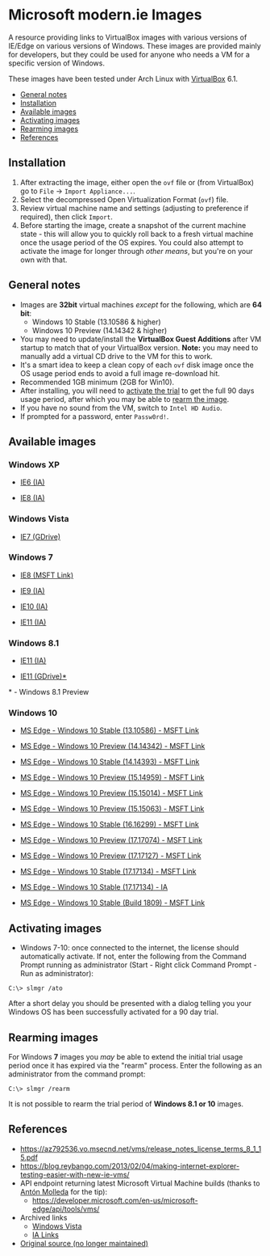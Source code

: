 # Microsoft modern.ie Images

A resource providing links to VirtualBox images with various versions of IE/Edge on various versions of Windows. These images are provided mainly for developers, but they could be used for anyone who needs a VM for a specific version of Windows.

These images have been tested under Arch Linux with [VirtualBox](https://www.virtualbox.org) 6.1.

- [General notes](#general-notes)
- [Installation](#installation)
- [Available images](#available-images)
- [Activating images](#activating-images)
- [Rearming images](#rearming-images)
- [References](#references)

## Installation
1. After extracting the image, either open the `ovf` file or (from VirtualBox) go to `File` -> `Import Appliance...`.
2. Select the decompressed Open Virtualization Format (`ovf`) file.
3. Review virtual machine name and settings (adjusting to preference if required), then click `Import`.
4. Before starting the image, create a snapshot of the current machine state - this will allow you to quickly roll back to a fresh virtual machine once the usage period of the OS expires. You could also attempt to activate the image for longer through *other means*, but you're on your own with that.

## General notes
- Images are **32bit** virtual machines *except* for the following, which are **64 bit**:
	- Windows 10 Stable  (13.10586 & higher)
	- Windows 10 Preview (14.14342 & higher)
- You may need to update/install the **VirtualBox Guest Additions** after VM startup to match that of your VirtualBox version. **Note:** you may need to manually add a virtual CD drive to the VM for this to work.
- It's a smart idea to keep a clean copy of each `ovf` disk image once the OS usage period ends to avoid a full image re-download hit.
- Recommended 1GB minimum (2GB for Win10).
- After installing, you will need to [activate the trial](#activating-images) to get the full 90 days usage period, after which you may be able to [rearm the image](#rearming-images).
- If you have no sound from the VM, switch to `Intel HD Audio`.
- If prompted for a password, enter `Passw0rd!`.

## Available images

### Windows XP

- [IE6 (IA)](https://archive.org/download/ie6.xp.virtualbox/IE6.XP.VirtualBox.zip)

- [IE8 (IA)](https://archive.org/download/ie6.xp.virtualbox/IE8.XP.VirtualBox.zip)

### Windows Vista

- [IE7 (GDrive)](https://drive.google.com/uc?export=download&id=0B6ErFLUmGTfaV1Q0QndxYVViV2c)

### Windows 7

- [IE8 (MSFT Link)](https://az792536.vo.msecnd.net/vms/VMBuild_20150916/VirtualBox/IE8/IE8.Win7.VirtualBox.zip)

- [IE9 (IA)](https://archive.org/download/ie9.win7.virtualbox/IE9.Win7.VirtualBox.zip)

- [IE10 (IA)](https://archive.org/download/ie10.win7.virtualbox/IE10.Win7.VirtualBox.zip)

- [IE11 (IA)](https://archive.org/download/ie11.win7.virtualbox/IE11.Win7.VirtualBox.zip)


### Windows 8.1

- [IE11 (IA)](https://archive.org/download/ie11.win81.virtualbox/IE11.Win81.VirtualBox.zip)

- [IE11 (GDrive)\*](https://drive.google.com/uc?export=download&id=0B76gNAvlBE7eUFZEZmlXRTlkeU0)

\* - Windows 8.1 Preview

### Windows 10

- [MS Edge - Windows 10 Stable  (13.10586) - MSFT Link](https://az792536.vo.msecnd.net/vms/VMBuild_20160322/VirtualBox/MSEdge/MSEdge.Win10TH2.VirtualBox.zip)

- [MS Edge - Windows 10 Preview (14.14342) - MSFT Link](https://az792536.vo.msecnd.net/vms/VMBuild_20160511/VirtualBox/MSEdge/MSEdge.Win10_preview.VirtualBox.zip)

- [MS Edge - Windows 10 Stable  (14.14393) - MSFT Link](https://az792536.vo.msecnd.net/vms/VMBuild_20160802/VirtualBox/MSEdge/MSEdge.Win10_RS1.VirtualBox.zip)

- [MS Edge - Windows 10 Preview (15.14959) - MSFT Link](https://az792536.vo.msecnd.net/vms/VMBuild_20161102/VirtualBox/MSEdge/MSEdge.Win10_preview.VirtualBox.zip)

- [MS Edge - Windows 10 Preview (15.15014) - MSFT Link](https://az792536.vo.msecnd.net/vms/VMBuild_20170126/VirtualBox/MSEdge/MSEdge.Win10_preview.VirtualBox.zip)

- [MS Edge - Windows 10 Preview (15.15063) - MSFT Link](https://az792536.vo.msecnd.net/vms/VMBuild_20170320/VirtualBox/MSEdge/MSEdge.Win10.RS2.VirtualBox.zip)

- [MS Edge - Windows 10 Stable  (16.16299) - MSFT Link](https://az792536.vo.msecnd.net/vms/VMBuild_20171019/VirtualBox/MSEdge/MSEdge.Win10.VirtualBox.zip)

- [MS Edge - Windows 10 Preview (17.17074) - MSFT Link](https://az792536.vo.msecnd.net/vms/VMBuild_20180102/VirtualBox/MSEdge/MSEdge.Win10_preview.VirtualBox.zip)

- [MS Edge - Windows 10 Preview (17.17127) - MSFT Link](https://az792536.vo.msecnd.net/vms/VMBuild_20180320/VirtualBox/MSEdge/MSEdge.Win10_preview.VirtualBox.zip)

- [MS Edge - Windows 10 Stable  (17.17134) - MSFT Link](https://az792536.vo.msecnd.net/vms/VMBuild_20180425/VirtualBox/MSEdge/MSEdge.Win10.VirtualBox.zip)

- [MS Edge - Windows 10 Stable  (17.17134) - IA](https://archive.org/download/msedge.win10.virtualbox/MSEdge.Win10.VirtualBox.zip)

- [MS Edge - Windows 10 Stable  (Build 1809) - MSFT Link](https://az792536.vo.msecnd.net/vms/VMBuild_20190311/VirtualBox/MSEdge/MSEdge.Win10.VirtualBox.zip)

## Activating images

- Windows 7-10: once connected to the internet, the license should automatically activate. If not, enter the following from the Command Prompt running as administrator (Start - Right click Command Prompt - Run as administrator):

```
C:\> slmgr /ato
```

After a short delay you should be presented with a dialog telling you your Windows OS has been successfully activated for a 90 day trial.

## Rearming images
For Windows **7** images you *may* be able to extend the initial trial usage period once it has expired via the "rearm" process. Enter the following as an administrator from the command prompt:

```
C:\> slmgr /rearm
```

It is not possible to rearm the trial period of **Windows 8.1 or 10** images.


## References
- https://az792536.vo.msecnd.net/vms/release_notes_license_terms_8_1_15.pdf
- https://blog.reybango.com/2013/02/04/making-internet-explorer-testing-easier-with-new-ie-vms/
- API endpoint returning latest Microsoft Virtual Machine builds (thanks to [Antón Molleda](https://twitter.com/molant) for the tip):
	- https://developer.microsoft.com/en-us/microsoft-edge/api/tools/vms/
- Archived links
    - [Windows Vista](https://gist.github.com/zmwangx/e728c56f428bc703c6f6#gistcomment-3196040)
    - [IA Links](https://gist.github.com/zmwangx/e728c56f428bc703c6f6#gistcomment-3115797)
- [Original source (no longer maintained)](https://github.com/magnetikonline/linux-microsoft-ie-virtual-machines)
